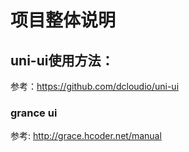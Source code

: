 # 项目整体说明
## uni-ui使用方法：
参考：https://github.com/dcloudio/uni-ui
### grance ui
参考: http://grace.hcoder.net/manual